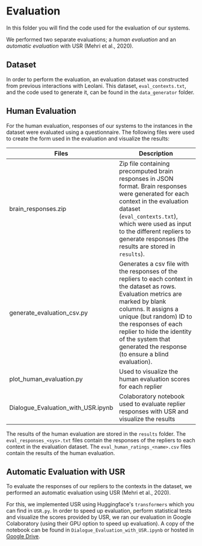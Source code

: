 # Evaluation

In this folder you will find the code used for the evaluation of our systems.

We performed two separate evaluations; a _human evaluation_ and an _automatic evaluation_ with USR (Mehri et al., 2020).

## Dataset

In order to perform the evaluation, an evaluation dataset was constructed from previous interactions with Leolani. This dataset, `eval_contexts.txt`, and the code used to generate it, can be found in the `data_generator` folder.

## Human Evaluation

For the human evaluation, responses of our systems to the instances in the dataset were evaluated using a questionnaire. The following files were used to create the form used in the evaluation and visualize the results:

| Files                              | Description |
| ---------------------------------- |-------------|
| brain_responses.zip                | Zip file containing precomputed brain responses in JSON format. Brain responses were generated for each context in the evaluation dataset (`eval_contexts.txt`), which were used as input to the different repliers to generate responses (the results are stored in `results`). |
| generate_evaluation_csv.py         | Generates a csv file with the responses of the repliers to each context in the dataset as rows. Evaluation metrics are marked by blank columns. It assigns a unique (but random) ID to the responses of each replier to hide the identity of the system that generated the response (to ensure a blind evaluation). |
| plot_human_evaluation.py           | Used to visualize the human evaluation scores for each replier |
| Dialogue_Evaluation_with_USR.ipynb | Colaboratory notebook used to evaluate replier responses with USR and visualize the results |

The results of the human evaluation are stored in the `results` folder. The `eval_responses_<sys>.txt` files contain the responses of the repliers to each context in the evaluation dataset. The `eval_human_ratings_<name>.csv` files contain the results of the human evaluation.

## Automatic Evaluation with USR

To evaluate the responses of our repliers to the contexts in the dataset, we performed an automatic evaluation using USR (Mehri et al., 2020).

For this, we implemented USR using Huggingface's `transformers` which you can find in `USR.py`. In order to speed up evaluation, perform statistical tests and visualize the scores provided by USR, we ran our evaluation in Google Colaboratory (using their GPU option to speed up evaluation).
A copy of the notebook can be found in `Dialogue_Evaluation_with_USR.ipynb` or hosted in [Google Drive](https://colab.research.google.com/drive/1QDXn4QB574fPuk4gD4EoQXRXDRkXA_QM?usp=sharing).
